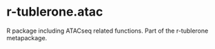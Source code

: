 # r-tublerone.atac
R package including ATACseq related functions. Part of the r-tublerone metapackage.
